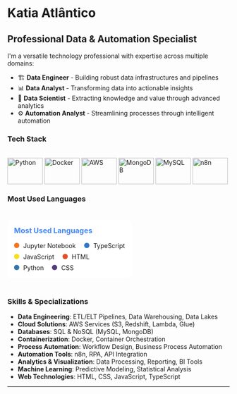 # Katia Atlântico

## Professional Data & Automation Specialist

I'm a versatile technology professional with expertise across multiple domains:

- 🏗️ **Data Engineer** - Building robust data infrastructures and pipelines
- 📊 **Data Analyst** - Transforming data into actionable insights
- 🧪 **Data Scientist** - Extracting knowledge and value through advanced analytics
- ⚙️ **Automation Analyst** - Streamlining processes through intelligent automation

### Tech Stack

<div style="display: inline_block"><br>
  <img align="center" alt="Python" height="60" width="80" src="https://cdn.jsdelivr.net/gh/devicons/devicon/icons/python/python-plain-wordmark.svg" />
  <img align="center" alt="Docker" height="60" width="80" src="https://cdn.jsdelivr.net/gh/devicons/devicon/icons/docker/docker-plain-wordmark.svg" />
  <img align="center" alt="AWS" height="60" width="80" src="https://cdn.jsdelivr.net/gh/devicons/devicon/icons/amazonwebservices/amazonwebservices-plain-wordmark.svg" />
  <img align="center" alt="MongoDB" height="60" width="80" src="https://cdn.jsdelivr.net/gh/devicons/devicon/icons/mongodb/mongodb-original-wordmark.svg" />
  <img align="center" alt="MySQL" height="60" width="80" src="https://cdn.jsdelivr.net/gh/devicons/devicon/icons/mysql/mysql-original-wordmark.svg" />
  <img align="center" alt="n8n" height="60" width="80" src="https://n8n.io/favicon.ico" />
</div>

### Most Used Languages

<div style="background-color: white; border-radius: 10px; padding: 15px; margin: 20px 0; display: inline-block;">
  <h3 style="color: #4285f4; margin-top: 0;">Most Used Languages</h3>
  <div>
    <span style="background-color: #F37626; color: white; border-radius: 50%; display: inline-block; width: 12px; height: 12px; margin-right: 5px;"></span> Jupyter Notebook
    <span style="background-color: #3178C6; color: white; border-radius: 50%; display: inline-block; width: 12px; height: 12px; margin-right: 5px; margin-left: 15px;"></span> TypeScript
  </div>
  <div style="margin-top: 8px;">
    <span style="background-color: #F7DF1E; color: white; border-radius: 50%; display: inline-block; width: 12px; height: 12px; margin-right: 5px;"></span> JavaScript
    <span style="background-color: #E34F26; color: white; border-radius: 50%; display: inline-block; width: 12px; height: 12px; margin-right: 5px; margin-left: 15px;"></span> HTML
  </div>
  <div style="margin-top: 8px;">
    <span style="background-color: #3776AB; color: white; border-radius: 50%; display: inline-block; width: 12px; height: 12px; margin-right: 5px;"></span> Python
    <span style="background-color: #563D7C; color: white; border-radius: 50%; display: inline-block; width: 12px; height: 12px; margin-right: 5px; margin-left: 15px;"></span> CSS
  </div>
</div>

### Skills & Specializations

- **Data Engineering**: ETL/ELT Pipelines, Data Warehousing, Data Lakes
- **Cloud Solutions**: AWS Services (S3, Redshift, Lambda, Glue)
- **Databases**: SQL & NoSQL (MySQL, MongoDB)
- **Containerization**: Docker, Container Orchestration
- **Process Automation**: Workflow Design, Business Process Automation
- **Automation Tools**: n8n, RPA, API Integration
- **Analytics & Visualization**: Data Processing, Reporting, BI Tools
- **Machine Learning**: Predictive Modeling, Statistical Analysis
- **Web Technologies**: HTML, CSS, JavaScript, TypeScript

---

